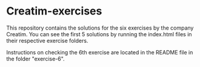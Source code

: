 # Creatim-exercises

This repository contains the solutions for the six exercises by the company Creatim. You can see the first 5 solutions by running the index.html files in their respective exercise folders.

Instructions on checking the 6th exercise are located in the README file in the folder "exercise-6".
